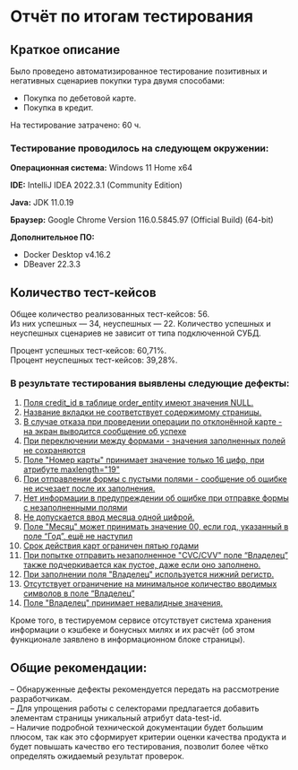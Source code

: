 # Отчёт по итогам тестирования
## Краткое описание
Было проведено автоматизированное тестирование позитивных и негативных сценариев покупки
тура двумя способами:
- Покупка по дебетовой карте.
- Покупка в кредит.

На тестирование затрачено: 60 ч.

### Тестирование проводилось на следующем окружении:

**Операционная система:** Windows 11 Home x64

**IDE:** IntelliJ IDEA 2022.3.1 (Community Edition)

**Java:** JDK 11.0.19

**Браузер:** Google Chrome Version 116.0.5845.97 (Official Build) (64-bit)

**Дополнительное ПО:**
- Docker Desktop v4.16.2
- DBeaver 22.3.3

## Количество тест-кейсов

Общее количество реализованных тест-кейсов: 56.  
Из них успешных — 34, неуспешных — 22.
Количество успешных и неуспешных сценариев не зависит от типа подключенной СУБД.

Процент успешных тест-кейсов: 60,71%.  
Процент неуспешных тест-кейсов: 39,28%.

### **В результате тестирования выявлены следующие дефекты:**

1. [Поля credit_id в таблице order_entity имеют значения NULL.](https://github.com/Rbghero/Diploma/issues/1)
2. [Название вкладки не соответствует содержимому страницы.](https://github.com/Rbghero/Diploma/issues/2)
3. [В случае отказа при проведении операции по отклонённой карте - на экран выводится сообщение об успехе](https://github.com/Rbghero/Diploma/issues/3)
4. [При переключении между формами - значения заполненных полей не сохраняются](https://github.com/Rbghero/Diploma/issues/4)
5. [Поле "Номер карты" принимает значение только 16 цифр, при атрибуте maxlength="19"](https://github.com/Rbghero/Diploma/issues/5)
6. [При отправлении формы с пустыми полями - сообщение об ошибке не исчезает после их заполнения.](https://github.com/Rbghero/Diploma/issues/6)
7. [Нет информации в предупреждении об ошибке при отправке формы с незаполненными полями](https://github.com/Rbghero/Diploma/issues/7)
8. [Не допускается ввод месяца одной цифрой. ](https://github.com/Rbghero/Diploma/issues/8)
9. [Поле "Месяц" может принимать значение 00, если год, указанный в поле “Год”, ещё не наступил](https://github.com/Rbghero/Diploma/issues/9)
10. [Cрок действия карт ограничен пятью годами](https://github.com/Rbghero/Diploma/issues/10)
11. [При попытке отправить незаполненное "CVC/CVV" поле “Владелец” также подчеркивается как пустое, даже если оно заполнено.](https://github.com/Rbghero/Diploma/issues/11)
12. [При заполнении поля "Владелец" используется нижний регистр. ](https://github.com/Rbghero/Diploma/issues/12)
13. [Отсутствует ограничение на минимальное количество вводимых символов в поле “Владелец”](https://github.com/Rbghero/Diploma/issues/13)
14. [Поле "Владелец" принимает невалидные значения.](https://github.com/Rbghero/Diploma/issues/14)

Кроме того, в тестируемом сервисе отсутствует система хранения информации о кэшбеке и бонусных милях и их расчёт (об этом функционале заявлено в информационном блоке страницы).

## Общие рекомендации:
– Обнаруженные дефекты рекомендуется передать на рассмотрение разработчикам.  
– Для  упрощения работы с селекторами предлагается добавить элементам страницы уникальный атрибут  data-test-id.  
– Наличие подробной технической документации будет большим плюсом, так как это сформирует критерии оценки качества продукта и будет повышать качество его тестирования, позволит более чётко определять ожидаемый результат проверок.